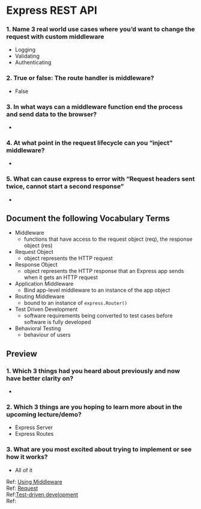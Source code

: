 # Express REST API  

### 1. Name 3 real world use cases where you’d want to change the request with custom middleware  
- Logging  
- Validating
- Authenticating

### 2. True or false: The route handler is middleware?  
-  False

### 3. In what ways can a middleware function end the process and send data to the browser?  
-  

### 4. At what point in the request lifecycle can you “inject” middleware?  
-  

### 5. What can cause express to error with “Request headers sent twice, cannot start a second response”  
-  

## Document the following Vocabulary Terms 

- Middleware
  - functions that have access to the request object (req), the response object (res)   
- Request Object  
  - object represents the HTTP request  
- Response Object
  - object represents the HTTP response that an Express app sends when it gets an HTTP request  
- Application Middleware  
  - Bind app-level middleware to an instance of the app object   
- Routing Middleware  
  - bound to an instance of ```express.Router() ```  
- Test Driven Development  
  - software requirements being converted to test cases before software is fully developed  
- Behavioral Testing  
  - behaviour of users  

## Preview  

### 1. Which 3 things had you heard about previously and now have better clarity on?  
-  

### 2. Which 3 things are you hoping to learn more about in the upcoming lecture/demo?  
-  Express Server
- Express Routes

### 3. What are you most excited about trying to implement or see how it works?  
-  All of it

Ref: [Using Middleware](https://expressjs.com/en/guide/using-middleware.html)  
Ref: [Request](https://expressjs.com/en/4x/api.html#req)    
Ref:[Test-driven development](https://en.wikipedia.org/wiki/Test-driven_development)  
Ref:[]()  
